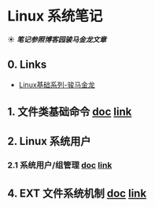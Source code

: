 # Linux 系统笔记
☀ ***笔记参照博客园骏马金龙文章***

## 0. Links
- [Linux基础系列-骏马金龙](http://www.cnblogs.com/f-ck-need-u/p/7048359.html)

## 1. 文件类基础命令 [doc](https://github.com/SublimeCT/note/tree/master/Linux/docs/1.md) [link](http://www.cnblogs.com/f-ck-need-u/p/6995195.html)

## 2. Linux 系统用户
### 2.1 系统用户/组管理 [doc](https://github.com/SublimeCT/note/tree/master/Linux/docs/2.1.md) [link](http://www.cnblogs.com/f-ck-need-u/p/7011460.html)

## 4. EXT 文件系统机制 [doc](https://github.com/SublimeCT/note/tree/master/Linux/docs/4.md) [link](http://www.cnblogs.com/f-ck-need-u/p/7016077.html)
